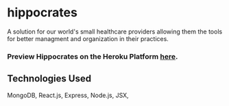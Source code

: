 # hippocrates
A solution for our world's small healthcare providers allowing them the tools for better managment and organization in their practices. 

### Preview Hippocrates on the Heroku Platform [here](https://mysterious-headland-90957.herokuapp.com). 


## Technologies Used

MongoDB, React.js, Express, Node.js, JSX, 
